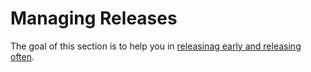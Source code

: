 # Managing Releases

The goal of this section is to help you in [releasinag early and releasing often][early].

[early]: https://en.wikipedia.org/wiki/Release_early,_release_often
